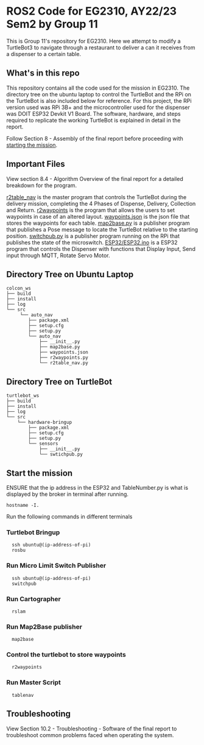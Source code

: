 # ROS2 Code for EG2310, AY22/23 Sem2 by Group 11

This is Group 11's repository for EG2310. Here we attempt to modify a TurtleBot3 to navigate through a restaurant to deliver a can it receives from a dispenser to a certain table.

## What's in this repo
This repository contains all the code used for the mission in EG2310. The directory tree on the ubuntu laptop to control the TurtleBot and the RPi on the TurtleBot is also included below for reference. For this project, the RPi version used was RPi 3B+ and the microcontroller used for the dispenser was DOIT ESP32 Devkit V1 Board. The software, hardware, and steps required to replicate the working TurtleBot is explained in detail in the report. 

Follow Section 8 - Assembly of the final report before proceeding with [starting the mission](#start-the-mission). 

## Important Files
View section 8.4 - Algorithm Overview of the final report for a detailed breakdown for the program.

[r2table_nav](r2table_nav.py) is the master program that controls the TurtleBot during the delivery mission, completing the 4 Phases of Dispense, Delivery, Collection and Return.
[r2waypoints](r2waypoints.py) is the program that allows the users to set waypoints in case of an altered layout.
[waypoints.json](waypoints.json) is the json file that stores the waypoints for each table.
[map2base.py](map2base.py) is a publisher program that publishes a Pose message to locate the TurtleBot relative to the starting position.
[switchpub.py](switchpub.py) is a publisher program running on the RPi that publishes the state of the microswitch.
[ESP32/ESP32.ino](ESP32/ESP32.ino) is a ESP32 program that controls the Dispenser with functions that Display Input, Send input through MQTT, Rotate Servo Motor.

## Directory Tree on Ubuntu Laptop
```
colcon_ws
├── build
├── install
├── log
└── src
     └── auto_nav
        ├── package.xml
        ├── setup.cfg
        ├── setup.py
        └── auto_nav
            ├── __init__.py
            ├── map2base.py
            ├── waypoints.json
            ├── r2waypoints.py
            └── r2table_nav.py
```

## Directory Tree on TurtleBot
```
turtlebot_ws
├── build
├── install
├── log
└── src
    └── hardware-bringup
        ├── package.xml
        ├── setup.cfg
        ├── setup.py
        └── sensors
            ├── __init__.py
            └── swtichpub.py
```

## Start the mission 
ENSURE that the ip address in the ESP32 and TableNumber.py is what is displayed by the broker in terminal after running.
```
hostname -I.
```
Run the following commands in different terminals
### Turtlebot Bringup
```
  ssh ubuntu@(ip-address-of-pi)
  rosbu
```
### Run Micro Limit Switch Publisher
```
  ssh ubuntu@(ip-address-of-pi)
  switchpub
```
### Run Cartographer
```
  rslam
```
### Run Map2Base publisher
```
  map2base
```
### Control the turtlebot to store waypoints
```
  r2waypoints
```
### Run Master Script
```
  tablenav
```

## Troubleshooting
View Section 10.2 - Troubleshooting - Software of the final report to troubleshoot common problems faced when operating the system.

